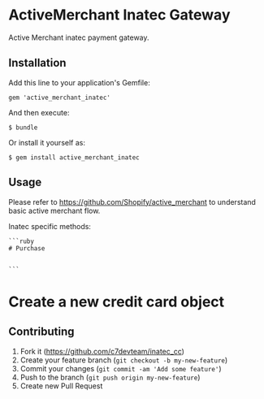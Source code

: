 # ActiveMerchant Inatec Gateway

Active Merchant inatec payment gateway. 

## Installation

Add this line to your application's Gemfile:

    gem 'active_merchant_inatec'

And then execute:

    $ bundle

Or install it yourself as:

    $ gem install active_merchant_inatec

## Usage

Please refer to https://github.com/Shopify/active_merchant to understand basic active merchant flow.

Inatec specific methods:

    ```ruby
    # Purchase
    
       
    ```


# Create a new credit card object

## Contributing

1. Fork it (https://github.com/c7devteam/inatec_cc)
2. Create your feature branch (`git checkout -b my-new-feature`)
3. Commit your changes (`git commit -am 'Add some feature'`)
4. Push to the branch (`git push origin my-new-feature`)
5. Create new Pull Request
